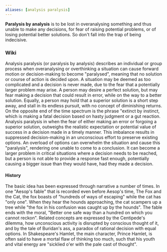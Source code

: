 ```yaml
---
aliases: [analysis paralysis]
---
```


**Paralysis by analysis** is to be lost in overanalysing something and thus unable to make any decisions, for fear of raising potential problems, or of losing potential better solutions. So don't fall into the trap of being indecisive.

### Wiki

Analysis paralysis (or paralysis by analysis) describes an individual or group process when overanalysing or  overthinking a situation can cause forward motion or decision-making to become "paralysed", meaning that no solution or course of action is decided upon. A situation may be deemed as too complicated and a decision is never made, due to the fear that a potentially larger problem may arise. A person may desire a perfect solution, but may fear making a decision that could result in error, while on the way to a better solution. Equally, a person may hold that a superior solution is a short step away, and stall in its endless pursuit, with no concept of diminishing returns. On the opposite end of the time spectrum is the phrase "extinct by instinct, which is making a fatal decision based on hasty judgment or a gut reaction.
Analysis paralysis in when the fear of either making an error or forgoing a superior solution, outweighs the realistic expectation or potential value of success in a decision made in a timely manner. This imbalance results in suppressed decision-making in an unconscious effort to preserve existing options. An overload of options can overwhelm the situation and cause this "paralysis", rendering one unable to come to a conclusion. It can become a larger problem in critical situations where a decision needs to be reached, but a person is not able to provide a response fast enough, potentially causing a bigger issue than they would have, had they made a decision.

#### History

The basic idea has been expressed through narrative a number of times. In one "Aesop's fable" that is recorded even before Aesop's time, The Fox and the Cat, the fox boasts of "hundreds of ways of escaping" while the cat has "only one". When they hear the hounds approaching, the cat scampers up a tree while "the fox in his confusion was caught up by the hounds". The fable ends with the moral, "Better one safe way than a hundred on which you cannot reckon". Related concepts are expressed by the Centipede's dilemma, how unconscious activity is disrupted by conscious thought of it, and by the tale of Buridan's ass, a paradox of rational decision with equal options.
In Shakespeare's Hamlet, the main character, Prince Hamlet, is often said to have a mortal flaw of thinking too much, such that his youth and vital energy are "sicklied o'er with the pale cast of thought".
